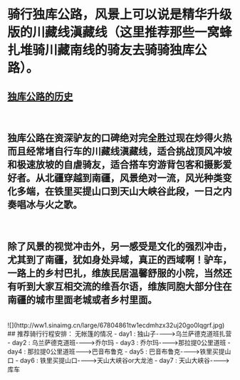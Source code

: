 <!-- 
.. link: 
.. description: 
.. tags: travel , 新疆 
.. date: 2014/01/09 21:07:31
.. title: 天山独库公路
.. slug: tian-shan-du-ku-gong-lu
-->

# 骑行独库公路，风景上可以说是精华升级版的川藏线滇藏线（这里推荐那些一窝蜂扎堆骑川藏南线的骑友去骑骑独库公路）。      
    
       
## <a href="http://baike.baidu.com/view/3259902.htm?noadapt=1" target="_blank">独库公路的历史</a>
  
<br/>        
              
              
## 独库公路在资深驴友的口碑绝对完全胜过现在炒得火热而且经常堵自行车的川藏线滇藏线，适合挑战顶风冲坡和极速放坡的自虐骑友，适合搭车穷游背包客和摄影爱好者。从北疆穿越到南疆，风景绝对一流，风光种类变化多端，在铁里买提山口到天山大峡谷此段，一日之内奏唱冰与火之歌。    

 <br/>  
   
## 除了风景的视觉冲击外，另一感受是文化的强烈冲击，尤其到了南疆，犹如身处异域，真正的西域啊！驴车，一路上的乡村巴扎，维族民居温馨舒服的小院，当然还有听到大家互相交流的维吾尔语，维族同胞大部分住在南疆的城市里面老城或者乡村里面。  <!-- TEASER_END -->
<br/>
![](http://ww1.sinaimg.cn/large/67804861tw1ecdmhzx32uj20go0lqgrf.jpg)    

<br/>
## 推荐骑行行程安排： 无帐篷的情况   
- day1 : 独山子---->乌兰萨德克道班扎营
- day2 : 乌兰萨德克道班---->乔尔玛
- day3 : 乔尔玛---->那拉提0公里道班
- day4 : 那拉提0公里道班--->巴音布鲁克
- day5 : 巴音布鲁克---->铁里买提山口
- day6 : 铁里买提山口---->天山大峡谷or大龙池
- day7 : 天山大峡谷---->库车
